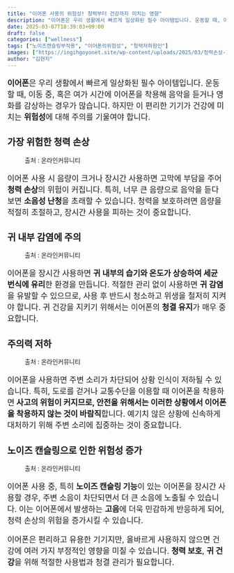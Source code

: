 ```yaml
---
title: "이어폰 사용의 위험성! 청력부터 건강까지 미치는 영향"
description: "이어폰은 우리 생활에서 빠르게 일상화된 필수 아이템입니다. 운동할 때, 이동 중, 혹은 여가 시간에 이어폰을 착용해 음악을 듣거나 영화를 감상하는 경우가 많습니다. 하지만 이 편리한 기기가 건강에 미치는 위험성에 대해 주의를 기울여야 합니다."
date: 2025-03-07T18:39:03+09:00
draft: false
categories: ["wellness"]
tags: ["노이즈캔슬링부작용", "이어폰의위험성", "청력저하원인"]
images: ["https://ingihgoyonet.site/wp-content/uploads/2025/03/청력손상-1024x683.jpg", "https://ingihgoyonet.site/wp-content/uploads/2025/03/귀건강-1024x683.jpg", "https://ingihgoyonet.site/wp-content/uploads/2025/03/이어폰위험성-1024x683.jpg", "https://ingihgoyonet.site/wp-content/uploads/2025/03/노이즈캔슬링부작용-1024x683.jpg"]
author: "김현지"
---
```


<p style="font-size:18px"><strong>이어폰</strong>은 우리 생활에서 빠르게 일상화된 필수 아이템입니다. 운동할 때, 이동 중, 혹은 여가 시간에 이어폰을 착용해 음악을 듣거나 영화를 감상하는 경우가 많습니다. 하지만 이 편리한 기기가 건강에 미치는 <strong>위험성</strong>에 대해 주의를 기울여야 합니다.</p> <h2 >가장 위험한 청력 손상</h2> <figure ><img src="https://ingihgoyonet.site/wp-content/uploads/2025/03/청력손상-1024x683.jpg" alt="" style="aspect-ratio:16/9;object-fit:cover"/><figcaption >출처 : 온라인커뮤니티</figcaption></figure> <p style="font-size:18px">이어폰 사용 시 음량이 크거나 장시간 사용하면 고막에 부담을 주어 <strong>청력 손상</strong>의 위험이 커집니다. 특히, 너무 큰 음량으로 음악을 듣다 보면 <strong>소음성 난청</strong>을 초래할 수 있습니다. 청력을 보호하려면 음량을 적절히 조절하고, 장시간 사용을 피하는 것이 중요합니다.</p> <h2 >귀 내부 감염에 주의</h2> <figure ><img src="https://ingihgoyonet.site/wp-content/uploads/2025/03/귀건강-1024x683.jpg" alt="" style="aspect-ratio:16/9;object-fit:cover"/><figcaption >출처 : 온라인커뮤니티</figcaption></figure> <p style="font-size:18px">이어폰을 장시간 사용하면 <strong>귀 내부의 습기와 온도가 상승하여 세균 번식에 유리</strong>한 환경을 만듭니다. 적절한 관리 없이 사용하면 <strong>귀 감염</strong>을 유발할 수 있으므로, 사용 후 반드시 청소하고 위생을 철저히 지켜야 합니다. 귀 건강을 지키기 위해서는 이어폰의 <strong>청결 유지</strong>가 매우 중요합니다.</p> <h2 >주의력 저하</h2> <figure ><img src="https://ingihgoyonet.site/wp-content/uploads/2025/03/이어폰위험성-1024x683.jpg" alt="" style="aspect-ratio:16/9;object-fit:cover"/><figcaption >출처 : 온라인커뮤니티</figcaption></figure> <p style="font-size:18px">이어폰을 사용하면 주변 소리가 차단되어 상황 인식이 저하될 수 있습니다. 특히, 도로를 걷거나 교통수단을 이용할 때 이어폰을 착용하면<strong> 사고의 위험이 커지므로, 안전을 위해서는 이러한 상황에서 이어폰을 착용하지 않는 것이 바람직</strong>합니다. 예기치 않은 상황에 신속하게 대처하기 위해 주변 소리에 집중하는 것이 중요합니다.</p> <h2 >노이즈 캔슬링으로 인한 위험성 증가</h2> <figure ><img src="https://ingihgoyonet.site/wp-content/uploads/2025/03/노이즈캔슬링부작용-1024x683.jpg" alt="" style="aspect-ratio:16/9;object-fit:cover"/><figcaption >출처 : 온라인커뮤니티</figcaption></figure> <p style="font-size:18px">이어폰 사용 중, 특히 <strong>노이즈 캔슬링 기능</strong>이 있는 이어폰을 장시간 사용할 경우, 주변 소음이 차단되면서 더 큰 소음에 노출될 수 있습니다. 이는 이어폰에서 발생하는 <strong>고음</strong>에 더욱 민감하게 반응하게 되어, 청력 손상의 위험을 증가시킬 수 있습니다.</p> <p style="font-size:18px">이어폰은 편리하고 유용한 기기지만, 올바르게 사용하지 않으면 건강에 여러 가지 부정적인 영향을 미칠 수 있습니다. <strong>청력 보호</strong>, <strong>귀 건강</strong>을 위해 적절한 사용법과 청결 관리가 필요합니다.</p>